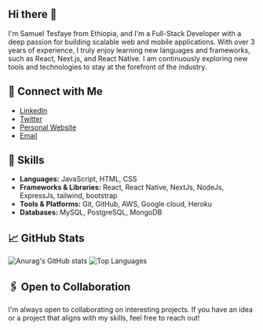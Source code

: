 ## Hi there 👋 

I'm Samuel Tesfaye from Ethiopia, and I'm a Full-Stack Developer with a deep passion for building scalable web and mobile applications. With over 3 years of experience, I truly enjoy learning new languages and frameworks, such as React, Next.js, and React Native. I am continuously exploring new tools and technologies to stay at the forefront of the industry.

## 🔗 Connect with Me

- [LinkedIn](https://www.linkedin.com/in/your-profile/)
- [Twitter](https://twitter.com/tesamuel130)
- [Personal Website](https://tesamuel130.github.io/tesamuel-blog/)
- [Email](mailto:tesamuel130@gmail.com)

  
## 🚀 Skills

- **Languages:** JavaScript, HTML, CSS
- **Frameworks & Libraries:** React, React Native, NextJs, NodeJs, ExpressJs, tailwind, bootstrap 
- **Tools & Platforms:** Git, GitHub, AWS, Google cloud, Heroku
- **Databases:** MySQL, PostgreSQL, MongoDB



<!--
**tesamuel130/tesamuel130** is a ✨ _special_ ✨ repository because its `README.md` (this file) appears on your GitHub profile.

Here are some ideas to get you started:

- 🔭 I’m currently working on secreate project
- 🌱 I’m currently learning 
- 👯 I’m looking to collaborate on sys
- 🤔 I’m looking for help with ...
- 💬 Ask me about ...
- 📫 How to reach me: ...
- 😄 Pronouns: ...
- ⚡ Fun fact: ...
-->

## 📈 GitHub Stats

![Anurag's GitHub stats](https://github-readme-stats.vercel.app/api?username=tesamuel130&show_icons=true&theme=dark)
![Top Languages](https://github-readme-stats.vercel.app/api/top-langs/?username=tesamuel130&layout=compact&theme=dark)


## 🖇️ Open to Collaboration

I'm always open to collaborating on interesting projects. If you have an idea or a project that aligns with my skills, feel free to reach out!
